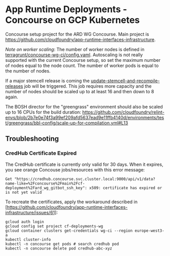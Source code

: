 # App Runtime Deployments - Concourse on GCP Kubernetes

Concourse setup project for the ARD WG Concourse. Main project is https://github.com/cloudfoundry/app-runtime-interfaces-infrastructure.

*Note on worker scaling*: The number of worker nodes is defined in [terragrunt/concourse-wg-ci/config.yaml](./terragrunt/concourse-wg-ci/config.yaml). Autoscaling is not really supported with the current Concourse setup, so set the maximum number of nodes equal to the node count. The number of worker pods is equal to the number of nodes.

If a major stemcell release is coming the [update-stemcell-and-recompile-releases](https://concourse.wg-ard.ci.cloudfoundry.org/teams/main/pipelines/update-releases/jobs/update-stemcell-and-recompile-releases) job will be triggered. This job requires more capacity and the number of nodes should be scaled up to at least 16 and then down to 8 again.

The BOSH director for the "greengrass" environment should also be scaled up to 16 CPUs for the build duration:
https://github.com/cloudfoundry/relint-envs/blob/2b7e0e74f3a99ef209afd5637ead9e11ffb4140d/environments/test/greengrass/bbl-config/scale-up-for-compilation.yml#L13

## Troubleshooting

### CredHub Certificate Expired

The CredHub certificate is currently only valid for 30 days. When it expires, you see orange Concouse jobs/resources with this error message:
```
Get "https://credhub.concourse.svc.cluster.local:9000/api/v1/data?name-like=%2Fconcourse%2Fmain%2Fcf-deployment%2Fard_wg_gitbot_ssh_key": x509: certificate has expired or is not yet valid
```

To recreate the certificates, apply the workaround described in [https://github.com/cloudfoundry/app-runtime-interfaces-infrastructure/issues/61]:
```
gcloud auth login
gcloud config set project cf-deployments-wg
gcloud container clusters get-credentials wg-ci --region europe-west3-a
kubectl cluster-info
kubectl -n concourse get pods # search credhub pod
kubectl -n concourse delete pod credhub-abc-xyz
```
